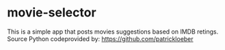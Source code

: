 # movie-selector
This is a simple app that posts movies suggestions based on IMDB retings.
Source Python codeprovided by: https://github.com/patrickloeber 

